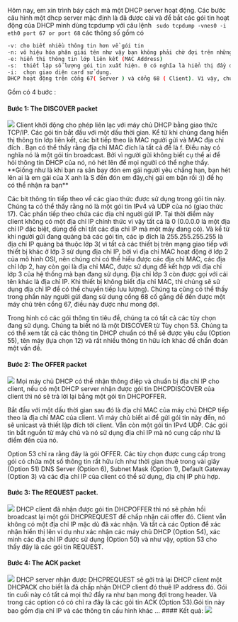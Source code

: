 Hôm nay, em xin trình báy cách mà một DHCP server hoạt động.
Các bước câu hình một dhcp server mặc định là đã được cài và để bắt các gói tin hoạt động của DHCP mình dùng tcpdump với câu lệnh
` sudo tcpdump -vnes0 -i eth0 port 67 or port 68`
các thông số gồm có
```sh
-v: cho biết nhiều thông tin hơn về gói tin
-n: vô hiệu hóa phân giải tên như vậy bạn không phải chờ đợi trên những phản hồi DNS để hiển thị các gói tin.
-e: hiển thị thông tin lớp liên kết (MAC Address)
-s:  thiết lập số lượng gói tin xuất hiện. 0 có nghĩa là hiển thị đầy đủ gói tin
-i:  chọn giao diện card sử dụng.
DHCP hoạt động trên cổng 67( Server ) và cổng 68 ( Client). Vì vậy, chúng ta có thể nắm bắt các lưu lượng dịch chuyển của nó.
```
Gồm có 4 bước :
####  Bước 1:  The DISCOVER packet
<img src="http://i.imgur.com/WSK66g5.jpg">
Client khởi động  cho phép liên lạc với máy chủ DHCP bằng giao thức TCP/IP. 
Các gói tin bắt đầu với một dấu thời gian. Kể từ khi chúng đang hiển thị thông tin lớp liên kết, các bit tiếp theo là MAC người gửi và MAC địa chỉ đích .  Bạn có thể thấy rằng địa chỉ MAC đích là tất cả đề là f. Điều này có nghĩa nó là một gói tin broadcast. Bởi vì người gửi không biết cụ thể ai để hỏi thông tin DHCP của nó, nó hét lên để mọi người có thể nghe thấy.
**Giống như là khi bạn ra sân bay đón em gái người yêu chẳng hạn, bạn hét lên ai là em gái của X anh là S đến đón em đây,chị gái em bận rồi :)) để họ có thể nhận ra bạn**

Các bit thông tin tiếp theo về các giao thức được sử dụng trong gói tin này. Chúng ta có thể thấy rằng nó là một gói tin IPv4 và UDP của nó (giao thức 17). Các phần tiếp theo chứa các địa chỉ người gửi IP. Tại thời điểm này client không có một địa chỉ IP chính thức vì vậy tất cả là 0 (0.0.0.0 là một địa chỉ IP đặc biệt, dùng để chỉ tất các địa chỉ IP mà một máy đang có). Và kể từ khi người gửi đang quảng bá các gói tin, các ip đích là 255.255.255.255 là địa chỉ IP quảng bá thuộc lớp 3( vì tất cả các thiết bị trên mạng giao tiếp với thiết bị khác ở lớp 3 sử dụng địa chỉ IP, bởi vì địa chỉ MAC hoạt động ở lớp 2 của mô hình OSI, nên chúng chỉ có thể hiểu được các địa chỉ MAC, các địa chỉ lớp 2, hay còn gọi là địa chỉ MAC, được sử dụng để kết hợp với địa chỉ lớp 3 của hệ thống mà bạn đang sử dụng. Địa chỉ lớp 3 còn được gọi với cái tên khác là địa chỉ IP. Khi thiết bị không biết địa chỉ MAC, thì chúng sẽ sử dụng địa chỉ IP để có thể chuyển tiếp lưu lượng). Chúng ta cũng có thể thấy trong phần này người gửi đang sử dụng cổng 68 cố gắng để đến được một máy chủ trên cổng 67, điều này được như mong đợi.

Trong hình có các gói thông tin tiêu đề, chúng ta có tất cả các tùy chọn  đang sử dụng. Chúng ta biết nó là một DISCOVER từ Tùy chọn 53. Chúng ta có thể xem tất cả các thông tin DHCP chuẩn có thể sẽ được yêu cầu (Option 55), tên máy (lựa chọn 12) và rất nhiều thông tin hữu ích khác để chẩn đoán một vấn đề.
####  Bước 2: The OFFER packet
<img src="http://i.imgur.com/g4Q3bgx.jpg">
Mọi máy chủ DHCP có thể nhận thông điệp và chuẩn bị địa chỉ IP cho client, nếu có một DHCP server nhận được gói tin DHCPDISCOVER của client thì nó sẽ trả lời lại bằng một gói tin DHCPOFFER.

Bắt đầu với một dấu thời gian sau đó là địa chỉ MAC của máy chủ DHCP tiếp theo là địa chỉ MAC của client. Vì máy chủ biết ai để gửi gói tin này đến, nó sẽ unicast và thiết lập đích tới client. Vẫn còn một gói tin IPv4 UDP. Các gói tin bắt nguồn từ máy chủ và nó sử dụng địa chỉ IP mà nó cung cấp như là điểm đến của nó.

Option 53 chỉ ra rằng đây là gói OFFER. Các tùy chọn được cung cấp trong gói có chứa một số thông tin rất hữu ích như thời gian thuê trong vài giây (Option 51) DNS Server (Option 6), Subnet Mask (Option 1), Default Gateway (Option 3) và các địa chỉ IP của client có thể sử dụng, địa chị IP phù hợp.
####  Bước 3:  The REQUEST packet.
<img src="http://i.imgur.com/IGiYU01.jpg">
DHCP client đã nhận được gói tin DHCPOFFER thì nó sẽ phản hồi broadcast lại một gói DHCPREQUEST để chấp nhận cái offer đó. Client vẫn không có một địa chỉ IP mặc dù đã xác nhận. Và tất cả các Option để xác nhận hiển thị lên ví dụ như xác nhận các máy chủ DHCP (Option 54), xác minh các địa chỉ IP được sử dụng (Option 50) và như vậy, option 53 cho thấy đây là các gói tin REQUEST.

####  Bước 4: The ACK packet
<img src="http://i.imgur.com/tkmjueR.jpg">
DHCP server nhận được DHCPREQUEST sẽ gởi trả lại DHCP client một DHCPACK cho biết là đã chấp nhận DHCP client đó thuê IP address đó.
Gói tin cuối này có tất cả mọi thứ đầy ra như bạn mong đợi trong header. Và trong các option  có có chỉ ra đây là các gói tin ACK (Option 53).Gói tin này bao gồm địa chỉ IP và các thông tin cấu hình khác ...
#### Kết quả:
<img src="http://i.imgur.com/hTz81s8.jpg">
